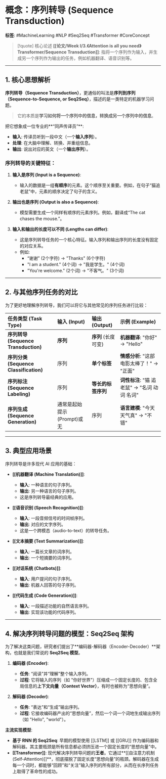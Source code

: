# 概念：序列转导 (Sequence Transduction)

**标签**: #MachineLearning #NLP #Seq2Seq #Transformer #CoreConcept

> [!quote] 核心论述
> **[[论文/Week Ⅰ/3.《Attention is all you need》Transformer/Sequence Transduction]]**: 指将一个序列作为输入，并生成另一个序列作为输出的任务，例如机器翻译、语音识别等。

---

## 1. 核心思想解析

**序列转导（Sequence Transduction）**，更通俗的叫法是**序列到序列（Sequence-to-Sequence, or Seq2Seq）**，描述的是一类特定的机器学习问题。

> 它的本质是**学习如何将一个序列中的信息，转换成另一个序列中的信息**。

把它想象成一位专业的**“同声传译员”**:
- **输入**: 传译员听到一段中文（一个**输入序列**）。
- **处理**: 在大脑中理解、转换、并重组信息。
- **输出**: 说出对应的英文（一个**输出序列**）。

### 序列转导的关键特征：

1.  **输入是序列 (Input is a Sequence)**:
    - 输入的数据是一组**有顺序**的元素。这个顺序至关重要。例如，在句子“猫追老鼠”中，元素的顺序决定了句子的含义。

2.  **输出也是序列 (Output is also a Sequence)**:
    - 模型需要生成一个同样有顺序的元素序列。例如，翻译成“The cat chases the mouse.”。

3.  **输入和输出的长度可以不同 (Lengths can differ)**:
    - 这是序列转导任务的一个核心特征。输入序列和输出序列的长度没有固定的对应关系。
    - 例如:
        - “谢谢” (2个字符) → "Thanks" (6个字符)
        - "I am a student." (4个词) → "我是学生。" (4个词)
        - "You're welcome." (2个词) → "不客气。" (3个词)

---

## 2. 与其他序列任务的对比

为了更好地理解序列转导，我们可以将它与其他常见的序列任务进行比较：

| 任务类型 (Task Type) | 输入 (Input) | 输出 (Output) | 示例 (Example) |
| :--- | :--- | :--- | :--- |
| **序列转导 (Sequence Transduction)** | **序列** | **序列** (长度可变) | **机器翻译**: "你好" → "Hello" |
| **序列分类 (Sequence Classification)**| 序列 | **单个标签** | **情感分析**: "这部电影太棒了！" → "正面" |
| **序列标注 (Sequence Labeling)** | 序列 | **等长的标签序列** | **词性标注**: "猫 追 老鼠" → "名词 动词 名词" |
| **序列生成 (Sequence Generation)** | 通常是起始提示(Prompt)或无 | 序列 | **语言建模**: "今天天气真" → "不错" |

---

## 3. 典型应用场景

序列转导是许多现代 AI 应用的基础：

- **[[机器翻译 (Machine Translation)]]**:
    - **输入**: 一种语言的句子序列。
    - **输出**: 另一种语言的句子序列。
    - 这是序列转导最经典的应用。

- **[[语音识别 (Speech Recognition)]]**:
    - **输入**: 一段音频信号的时间帧序列。
    - **输出**: 对应的文字序列。
    - 这是一个跨模态（audio-to-text）的转导任务。

- **[[文本摘要 (Text Summarization)]]**:
    - **输入**: 一篇长文章的词序列。
    - **输出**: 一个短摘要的词序列。

- **[[对话系统 (Chatbots)]]**:
    - **输入**: 用户提问的句子序列。
    - **输出**: 机器人回答的句子序列。

- **[[代码生成 (Code Generation)]]**:
    - **输入**: 一段描述功能的自然语言序列。
    - **输出**: 实现该功能的代码序列。

---

## 4. 解决序列转导问题的模型：Seq2Seq 架构

为了解决这类问题，研究者们提出了**编码器-解码器（Encoder-Decoder）**架构，也就是我们常说的 **Seq2Seq 模型**。

1.  **编码器 (Encoder)**:
    - **任务**: “阅读”并“理解”整个输入序列。
    - **过程**: 它将输入的序列（如 "你好世界"）压缩成一个固定长度的、包含全局信息的**上下文向量（Context Vector）**，有时也被称为“思想向量”。

2.  **解码器 (Decoder)**:
    - **任务**: “表达”和“生成”输出序列。
    - **过程**: 它接收编码器产出的“思想向量”，然后一个词一个词地生成输出序列（如 "Hello", "world"）。

**主流实现模型**:
- **基于 RNN 的 Seq2Seq**: 早期的模型使用 [[LSTM]] 或 [[GRU]] 作为编码器和解码器。其主要瓶颈是所有信息都必须挤压进一个固定长度的“思想向量”中。
- **[[Transformer]]**: 现代解决序列转导问题的**王者**。它通过**[[自注意力机制 (Self-Attention)]]**，彻底摆脱了固定长度“思想向量”的瓶颈。解码器在生成每一个词时，都能够“回顾”和“关注”输入序列的所有部分，从而在长序列任务上取得了革命性的成功。